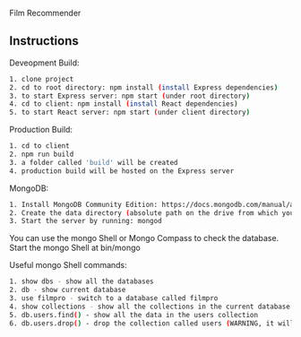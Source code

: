 Film Recommender

## Instructions

Deveopment Build:
```bash
1. clone project
2. cd to root directory: npm install (install Express dependencies)
3. to start Express server: npm start (under root directory)
4. cd to client: npm install (install React dependencies)
5. to start React server: npm start (under client directory)
```

Production Build:
```bash
1. cd to client
2. npm run build
3. a folder called 'build' will be created
4. production build will be hosted on the Express server
```

MongoDB:
```bash
1. Install MongoDB Community Edition: https://docs.mongodb.com/manual/administration/install-community
2. Create the data directory (absolute path on the drive from which you start MongoDB): /data/db
3. Start the server by running: mongod
```

You can use the mongo Shell or Mongo Compass to check the database.
Start the mongo Shell at bin/mongo

Useful mongo Shell commands:

```bash
1. show dbs - show all the databases
2. db - show current database
3. use filmpro - switch to a database called filmpro
4. show collections - show all the collections in the current database
5. db.users.find() - show all the data in the users collection
6. db.users.drop() - drop the collection called users (WARNING, it will delete the collection and all the data in it)
```
